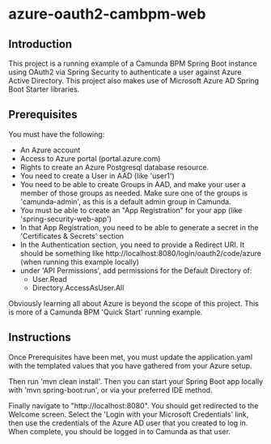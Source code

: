 # azure-oauth2-cambpm-web

## Introduction

This project is a running example of a Camunda BPM Spring Boot instance using OAuth2 via Spring Security to authenticate a user against Azure Active Directory.  This project also makes use of Microsoft Azure AD Spring Boot Starter libraries.

## Prerequisites

You must have the following:

- An Azure account
- Access to Azure portal (portal.azure.com)
- Rights to create an Azure Postgresql database resource.
- You need to create a User in AAD (like 'user1')
- You need to be able to create Groups in AAD, and make your user a member of those groups as needed.  Make sure one of the groups is 'camunda-admin', as this is a default admin group in Camunda.
- You must be able to create an "App Registration" for your app (like 'spring-security-web-app')
- In that App Registration, you need to be able to generate a secret in the 'Certificates & Secrets' section
- In the Authentication section, you need to provide a Redirect URI.  It should be something like http://localhost:8080/login/oauth2/code/azure (when running this example locally)
- under 'API Permissions', add permissions for the Default Directory of:
	- User.Read
	- Directory.AccessAsUser.All
	
Obviously learning all about Azure is beyond the scope of this project.  This is more of a Camunda BPM 'Quick Start' running example.

## Instructions

Once Prerequisites have been met, you must update the application.yaml with the templated values that you have gathered from your Azure setup.

Then run 'mvn clean install'.  Then you can start your Spring Boot app locally with 'mvn spring-boot:run', or via your preferred IDE method.

Finally navigate to "http://localhost:8080".  You should get redirected to the Welcome screen.  Select the 'Login with your Microsoft Credentials' link, then use the credentials of the Azure AD user that you created to log in.  When complete, you should be logged in to Camunda as that user.

